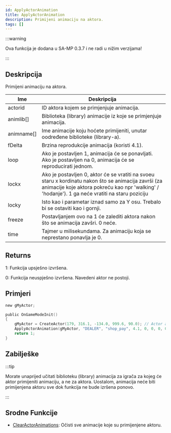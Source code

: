 ```yaml
---
id: ApplyActorAnimation
title: ApplyActorAnimation
description: Primijeni animaciju na aktora.
tags: []
---
```


:::warning

Ova funkcija je dodana u SA-MP 0.3.7 i ne radi u nižim verzijama!

:::

## Deskripcija

Primijeni animaciju na aktora.

| Ime        | Deskripcija                                                                                                                                                                                             |
| ---------- | ------------------------------------------------------------------------------------------------------------------------------------------------------------------------------------------------------- |
| actorid    | ID aktora kojem se primjenjuje animacija.                                                                                                                                                               |
| animlib[]  | Biblioteka (library) animacije iz koje se primjenjuje animacija.                                                                                                                                        |
| animname[] | Ime animacije koju hoćete primijeniti, unutar oodređene biblioteke (library-a).                                                                                                                         |
| fDelta     | Brzina reprodukcije animacija (koristi 4.1).                                                                                                                                                            |
| loop       | Ako je postavljen 1, animacija će se ponavljati. Ako je postavljen na 0, animacija će se reproducirati jednom.                                                                                          |
| lockx      | Ako je postavljen 0, aktor će se vratiti na svoeu staru x kordinatu nakon što se animacija završi (za animacije koje aktora pokreću kao npr 'walking' / 'hodanje'). 1 ga neće vratiti na staru poziciju |
| locky      | Isto kao i parametar iznad samo za Y osu. Trebalo bi se ostaviti kao i gornji.                                                                                                                          |
| freeze     | Postavljanjem ovo na 1 će zalediti aktora nakon što se animacija zavšri. 0 neće.                                                                                                                        |
| time       | Tajmer u milisekundama. Za animaciju koja se neprestano ponavlja je 0.                                                                                                                                  |

## Returns

1: Funkcija upsješno izvršena.

0: Funkcija neuspješno izvršena. Navedeni aktor ne postoji.

## Primjeri

```c
new gMyActor;

public OnGameModeInit()
{
    gMyActor = CreateActor(179, 316.1, -134.0, 999.6, 90.0); // Actor as salesperson in Ammunation
    ApplyActorAnimation(gMyActor, "DEALER", "shop_pay", 4.1, 0, 0, 0, 0, 0); // Pay anim
    return 1;
}
```

## Zabilješke

:::tip

Morate unaprijed učitati biblioteku (library) animacija za igrača za kojeg će aktor primijeniti animaciju, a ne za aktora. Uostalom, animacija neće biti primijenjena aktoru sve dok funkcija ne bude izršena ponovo.

:::

## Srodne Funkcije

- [ClearActorAnimations](ClearActorAnimations.md): Očisti sve animacije koje su primijenjene aktoru.
